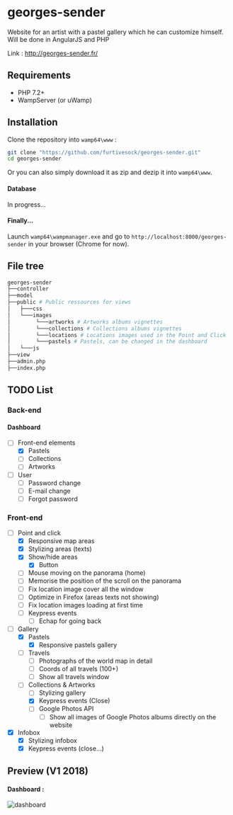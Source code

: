 # georges-sender
Website for an artist with a pastel gallery which he can customize himself. Will be done in AngularJS and PHP

Link : http://georges-sender.fr/

## Requirements

- PHP 7.2+
- WampServer (or uWamp)

## Installation

Clone the repository into `wamp64\www` :
```sh
git clone "https://github.com/furtivesock/georges-sender.git"
cd georges-sender 
```

Or you can also simply download it as zip and dezip it into `wamp64\www`.

#### Database 
In progress...

#### Finally...

Launch `wamp64\wampmanager.exe` and go to `http://localhost:8000/georges-sender` in your browser (Chrome for now).

## File tree
```sh
georges-sender
├──controller
├──model
├──public # Public ressources for views
│   ├───css
│   └───images
│        └───artworks # Artworks albums vignettes
│        └───collections # Collections albums vignettes
│        └───locations # Locations images used in the Point and Click
│        └───pastels # Pastels, can be changed in the dashboard
│   └───js
├──view
├──admin.php
├──index.php
```

## TODO List

### Back-end

#### Dashboard

- [ ] Front-end elements
  - [X] Pastels
  - [ ] Collections
  - [ ] Artworks
- [ ] User
  - [ ] Password change
  - [ ] E-mail change
  - [ ] Forgot password

### Front-end

- [ ] Point and click
  - [X] Responsive map areas
  - [X] Stylizing areas (texts)
  - [X] Show/hide areas
    - [X] Button
  - [ ] Mouse moving on the panorama (home)
  - [ ] Memorise the position of the scroll on the panorama
  - [ ] Fix location image cover all the window
  - [ ] Optimize in Firefox (areas texts not showing)
  - [ ] Fix location images loading at first time
  - [ ] Keypress events
    - [ ] Echap for going back
- [ ] Gallery
  - [X] Pastels
    - [X] Responsive pastels gallery
  - [ ] Travels
    - [ ] Photographs of the world map in detail
    - [ ] Coords of all travels (100+)
    - [ ] Show all travels window
  - [ ] Collections & Artworks
    - [ ] Stylizing gallery
    - [X] Keypress events (Close)
    - [ ] Google Photos API
      - [ ] Show all images of Google Photos albums directly on the website
- [X] Infobox
  - [X] Stylizing infobox
  - [X] Keypress events (close...)

## Preview (V1 2018)

#### Dashboard :
![dashboard](https://nsa39.casimages.com/img/2018/08/13/18081306072280291.gif)
